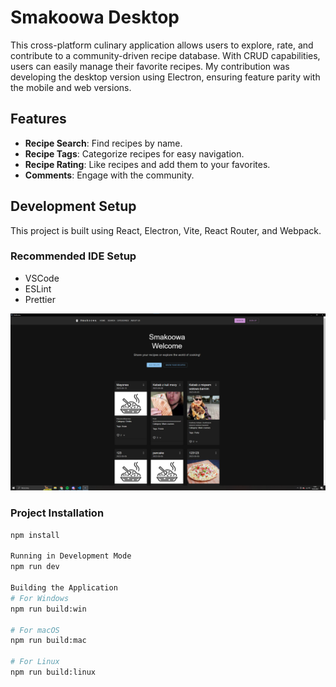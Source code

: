 # Smakoowa Desktop

This cross-platform culinary application allows users to explore, rate, and contribute to a community-driven recipe database. With CRUD capabilities, users can easily manage their favorite recipes. My contribution was developing the desktop version using Electron, ensuring feature parity with the mobile and web versions.

## Features

- **Recipe Search**: Find recipes by name.
- **Recipe Tags**: Categorize recipes for easy navigation.
- **Recipe Rating**: Like recipes and add them to your favorites.
- **Comments**: Engage with the community.

## Development Setup

This project is built using React, Electron, Vite, React Router, and Webpack.

### Recommended IDE Setup

- VSCode
- ESLint
- Prettier

![preview](resources/preview.jpg)

### Project Installation

```bash
npm install

Running in Development Mode
npm run dev

Building the Application
# For Windows
npm run build:win

# For macOS
npm run build:mac

# For Linux
npm run build:linux


